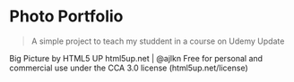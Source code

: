 # Photo Portfolio

> A simple project to teach my studdent in a course on Udemy
> Update

Big Picture by HTML5 UP
html5up.net | @ajlkn
Free for personal and commercial use under the CCA 3.0 license (html5up.net/license)
